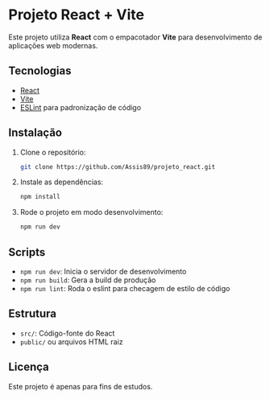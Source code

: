 # Projeto React + Vite

Este projeto utiliza **React** com o empacotador **Vite** para desenvolvimento de aplicações web modernas.

## Tecnologias

- [React](https://reactjs.org/)
- [Vite](https://vitejs.dev/)
- [ESLint](https://eslint.org/) para padronização de código

## Instalação

1. Clone o repositório:
   ```bash
   git clone https://github.com/Assis89/projeto_react.git
   ```
2. Instale as dependências:
   ```bash
   npm install
   ```
3. Rode o projeto em modo desenvolvimento:
   ```bash
   npm run dev
   ```

## Scripts

- `npm run dev`: Inicia o servidor de desenvolvimento
- `npm run build`: Gera a build de produção
- `npm run lint`: Roda o eslint para checagem de estilo de código

## Estrutura

- `src/`: Código-fonte do React
- `public/` ou arquivos HTML raiz

## Licença

Este projeto é apenas para fins de estudos.
